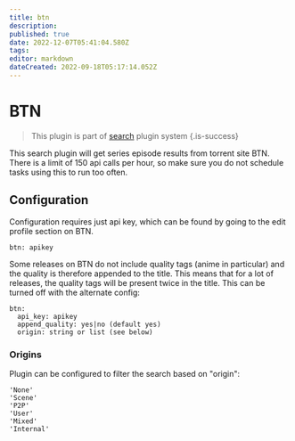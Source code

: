 ```yaml
---
title: btn
description: 
published: true
date: 2022-12-07T05:41:04.580Z
tags: 
editor: markdown
dateCreated: 2022-09-18T05:17:14.052Z
---
```


# BTN
> This plugin is part of [search](/Plugins/Searches) plugin system
{.is-success}

This search plugin will get series episode results from torrent site BTN. There is a limit of 150 api calls per hour, so make sure you do not schedule tasks using this to run too often.

## Configuration
Configuration requires just api key, which can be found by going to the edit profile section on BTN.
```
btn: apikey
```
Some releases on BTN do not include quality tags (anime in particular) and the quality is therefore appended to the title. This means that for a lot of releases, the quality tags will be present twice in the title. This can be turned off with the alternate config:
```
btn:
  api_key: apikey
  append_quality: yes|no (default yes)
  origin: string or list (see below)
```

### Origins
Plugin can be configured to filter the search based on "origin":

    'None'
    'Scene'
    'P2P'
    'User'
    'Mixed'
    'Internal'
